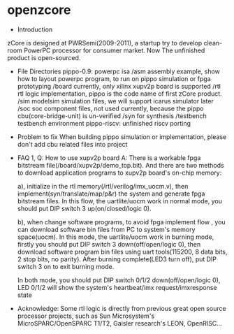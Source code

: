 openzcore
=========

* Introduction

zCore is designed at PWRSemi(2009-2011), a startup try to develop clean-room PowerPC processor for consumer market. Now The unfinished product is open-sourced.


* File Directories
pippo-0.9: powerpc isa
/asm            assembly example, show how to layout powerpc program, to run on pippo simulation or fpga prototyping
/board          currently, only xilinx xupv2p board is supported
/rtl            rtl logic implementation, pippo is the code name of first zCore product.
/sim            modelsim simulation files, we will support icarus simulator later
/soc            soc component files, not used currently, because the pippo cbu(core-bridge-unit) is un-verified
/syn            for synthesis 
/testbench      testbench environment
pippo-riscv: unfinished riscv porting


* Problem to fix
    When building pippo simulation or implementation, please don't add cbu related files into project
    

* FAQ
1, Q: How to use xupv2p board
   A: There is a workable fpga bitstream file(/board/xupv2p/demo_top.bit). And there are two methods to download application programs to xupv2p board's on-chip memory:
   
    a), initialize in the rtl memory(/rtl/verilog/imx_uocm.v), then implement(syn/translate/map/p&r) the system and generate fpga bitstream files.
        In this flow, the uartlite/uocm work in normal mode, you should put DIP switch 3 up(on/closed/logic 0).   
        
    b), when change software programs, to avoid fpga implement flow , you can download software bin files from PC to system's memory space(uocm). 
        In this mode, the uartlite/uocm work in burning mode, firstly you should put DIP switch 3 down(off/open/logic 0), then download software program bin files using uart tools(115200, 8 data bits, 2 stop bits, no parity). After burning complete(LED3 turn off), put DIP switch 3 on to exit burning mode.    
        
    In both mode, you should put DIP switch 0/1/2 down(off/open/logic 0), LED 0/1/2 will show the system's heartbeat/imx request/imxresponse state    
        
* Acknowledge:
    Some rtl logic is directly from previous great open source processor projects, such as Sun Microsystem's MicroSPARC/OpenSPARC T1/T2, Gaisler research's LEON, OpenRISC...
    
